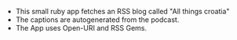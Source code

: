 * This small ruby app fetches an RSS blog called "All things croatia"
* The captions are autogenerated from the podcast.
* The App uses Open-URI and RSS Gems.
